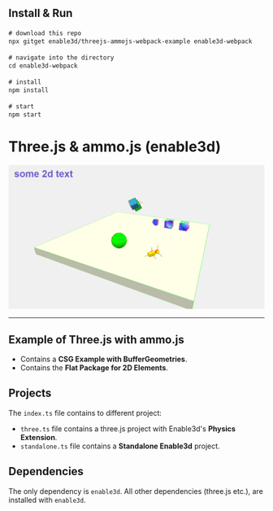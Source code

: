
## Install & Run

```console
# download this repo
npx gitget enable3d/threejs-ammojs-webpack-example enable3d-webpack

# navigate into the directory
cd enable3d-webpack

# install
npm install

# start
npm start
```


# Three.js & ammo.js (enable3d)

<img width="640" alt="screenshot" src="./readme/screenshot.png">

---

## Example of Three.js with ammo.js

- Contains a **CSG Example with BufferGeometries**.
- Contains the **Flat Package for 2D Elements**.

## Projects

The `index.ts` file contains to different project:

- `three.ts` file contains a three.js project with Enable3d's **Physics Extension**.
- `standalone.ts` file contains a **Standalone Enable3d** project.



## Dependencies

The only dependency is `enable3d`. All other dependencies (three.js etc.), are installed with `enable3d`.
